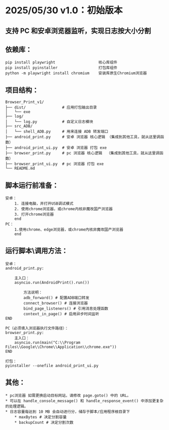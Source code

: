 

# 2025/05/30 v1.0：初始版本

## 支持 PC 和安卓浏览器监听，实现日志按大小分割

## 依赖库：
    pip install playwright                   核心库组件
    pip install pyinstaller                  打包库组件
    python -m playwright install chromium    安装库原生Chromium浏览器

## 项目结构：
    Browser_Print_v1/
    ├── dist/                # 应用打包输出目录
    │   └── exe
    ├── log/
    │   └── log.py           # 自定义日志模块
    ├── src_ADB/
    │   └── shell_ADB.py     # 用来连接 ADB 转发端口
    ├── android_print.py     # 安卓 浏览器 核心逻辑 （集成到其他工具，就从这里调函数）
    ├── android_print_ui.py  # 安卓 浏览器 打包 exe
    ├── browser_print.py     # pc 浏览器 核心逻辑  （集成到其他工具，就从这里调函数）
    ├── browser_print_ui.py  # pc 浏览器 打包 exe
    └── README.md

## 脚本运行前准备：
    安卓：
        1. 连接电脑，并打开USB调试模式
        2. 使用chrome浏览器，或chrome内核非魔改国产浏览器
        3. 打开chrome浏览器
        end
    PC：
        1.使用chrome、edge浏览器，或chrome内核非魔改国产浏览器
        end

## 运行脚本\调用方法：
    安卓：
    android_print.py: 
        
        主入口：
        asyncio.run(AndroidPrint().run())
        
            方法说明：
            adb_forward() # 配置ADB端口转发
            connect_browser() # 连接浏览器
            bind_page_listeners() # 引用消息处理函数
            context_in_page() # 启用异步时间监听
    END

    PC（必须填入浏览器执行文件路径）：
    browser_print.py:
        主入口：
        asyncio.run(main("C:\\Program Files\\Google\\Chrome\\Application\\chrome.exe"))
    END

    打包：
    pyinstaller --onefile android_print_ui.py

## 其他：
    * pc浏览器 如需更换启动目标网站，请修改 page.goto() 中的 URL。
    * 可以在 handle_console_message() 和 handle_response_event() 中添加更复杂的处理逻辑。
    * 日志容量每达到 10 MB 会自动进行分，储存于脚本/应用程序根目录下
        * maxBytes # 决定分割容量        
        * backupCount # 决定分割次数
